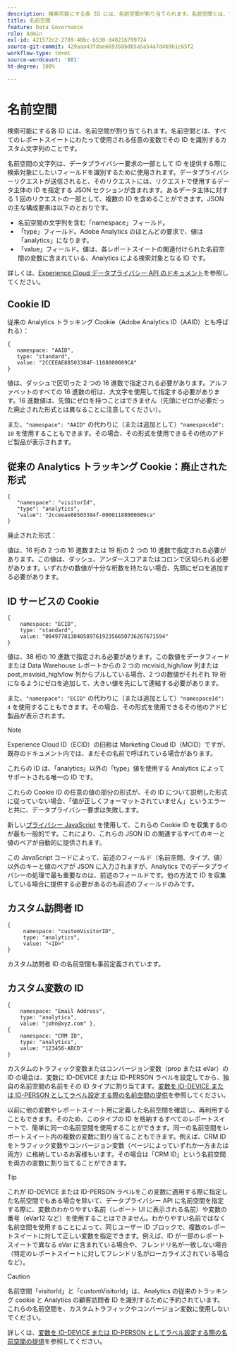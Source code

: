 ```yaml
---
description: 検索可能にする各 ID には、名前空間が割り当てられます。名前空間とは、すべてのレポートスイートにわたって使用される任意の変数でその ID を識別するカスタム文字列のことです。
title: 名前空間
feature: Data Governance
role: Admin
exl-id: 421572c2-2789-48bc-b530-d48216799724
source-git-commit: 429aaa43fdae669350bdb5a5a54a7d4b9b1c65f2
workflow-type: tm+mt
source-wordcount: '881'
ht-degree: 100%

---
```


# 名前空間

検索可能にする各 ID には、名前空間が割り当てられます。名前空間とは、すべてのレポートスイートにわたって使用される任意の変数でその ID を識別するカスタム文字列のことです。

名前空間の文字列は、データプライバシー要求の一部として ID を提供する際に検索対象にしたいフィールドを識別するために使用されます。データプライバシーリクエストが送信されると、そのリクエストには、リクエストで使用するデータ主体の ID を指定する JSON セクションが含まれます。あるデータ主体に対する 1 回のリクエストの一部として、複数の ID を含めることができます。JSON の主な構成要素は以下のとおりです。

* 名前空間の文字列を含む「namespace」フィールド。
* 「type」フィールド。Adobe Analytics のほとんどの要求で、値は「analytics」になります。
* 「value」フィールド。値は、各レポートスイートの関連付けられた名前空間の変数に含まれている、Analytics による検索対象となる ID です。

詳しくは、[Experience Cloud データプライバシー API のドキュメント](https://experienceleague.adobe.com/docs/experience-platform/privacy/api/overview.html?lang=ja)を参照してください。

## Cookie ID

従来の Analytics トラッキング Cookie（Adobe Analytics ID（AAID）とも呼ばれる）：

```
{
   namespace: "AAID",
   type: "standard",
   value: "2CCEEAE88503384F-1188000089CA"
}
```

値は、ダッシュで区切った 2 つの 16 進数で指定される必要があります。アルファベットのすべての 16 進数の桁は、大文字を使用して指定する必要があります。16 進数値は、先頭にゼロを持つことはできません（先頭にゼロが必要だった廃止された形式とは異なることに注意してください）。

また、`"namespace": "AAID"` の代わりに（または追加として）`"namespaceId": 10` を使用することもできます。その場合、その形式を使用できるその他のアドビ製品が表示されます。

## 従来の Analytics トラッキング Cookie：廃止された形式

```
{
   "namespace": "visitorId",
   "type": "analytics",
   "value": "2cceeae88503384f-00001188000089ca"
}
```

廃止された形式：

値は、16 桁の 2 つの 16 進数または 19 桁の 2 つの 10 進数で指定される必要があります。この値は、ダッシュ、アンダースコアまたはコロンで区切られる必要があります。いずれかの数値が十分な桁数を持たない場合、先頭にゼロを追加する必要があります。

## ID サービスの Cookie

```
{
    namespace: "ECID",
    type: "standard",
    value: "00497781304058976192356650736267671594"
}
```

値は、38 桁の 10 進数で指定される必要があります。この数値をデータフィードまたは Data Warehouse レポートからの 2 つの mcvisid\_high/low 列または post\_msvisid\_high/low 列からプルしている場合、2 つの数値がそれぞれ 19 桁になるようにゼロを追加して、大きい値を先にして連結する必要があります。

また、`"namespace": "ECID"` の代わりに（または追加として）`"namespaceId": 4` を使用することもできます。その場合、その形式を使用できるその他のアドビ製品が表示されます。

>[!NOTE]
>
>Experience Cloud ID（ECID）の旧称は Marketing Cloud ID（MCID）ですが、既存のドキュメント内では、まだその名前で呼ばれている場合があります。
>
>これらの ID は、「analytics」以外の「type」値を使用する Analytics によってサポートされる唯一の ID です。

これらの Cookie ID の任意の値の部分の形式が、その ID について説明した形式に従っていない場合、「値が正しくフォーマットされていません」というエラーと共に、データプライバシー要求は失敗します。

新しい[プライバシー JavaScript](https://developer.adobe.com/experience-platform-apis/references/privacy-service/) を使用して、これらの Cookie ID を収集するのが最も一般的です。これにより、これらの JSON ID の関連するすべてのキーと値のペアが自動的に提供されます。

この JavaScript コードによって、前述のフィールド（名前空間、タイプ、値）以外のキーと値のペアが JSON に入力されますが、Analytics でのデータプライバシーの処理で最も重要なのは、前述のフィールドです。他の方法で ID を収集している場合に提供する必要があるのも前述のフィールドのみです。

## カスタム訪問者 ID

```
{
     namespace: "customVisitorID",
     type: "analytics",
     value: "<ID>"
}
```

カスタム訪問者 ID の名前空間も事前定義されています。

## カスタム変数の ID

```
{
    namespace: "Email Address",
    type: "analytics", 
    value: "john@xyz.com" }, 
{
    namespace: "CRM ID", 
    type: "analytics", 
    value: "123456-ABCD" 
}
```

カスタムのトラフィック変数またはコンバージョン変数（prop または eVar）の ID の場合は、変数に ID-DEVICE または ID-PERSON ラベルを設定してから、独自の名前空間の名前をその ID タイプに割り当てます。[変数を ID-DEVICE または ID-PERSON としてラベル設定する際の名前空間の提供](/help/admin/admin/c-data-governance/data-labeling/gdpr-labels.md)を参照してください。

以前に他の変数やレポートスイート用に定義した名前空間を確認し、再利用することもできます。そのため、このタイプの ID を格納するすべてのレポートスイートで、簡単に同一の名前空間を使用することができます。同一の名前空間をレポートスイート内の複数の変数に割り当てることもできます。例えば、CRM ID をトラフィック変数やコンバージョン変数（ページによっていずれか一方または両方）に格納しているお客様もいます。その場合は「CRM ID」という名前空間を両方の変数に割り当てることができます。

>[!TIP]
>
>これが ID-DEVICE または ID-PERSON ラベルをこの変数に適用する際に指定した名前空間でもある場合を除いて、データプライバシー API に名前空間を指定する際に、変数のわかりやすい名前（レポート UI に表示される名前）や変数の番号（eVar12 など）を使用することはできません。わかりやすい名前ではなく名前空間を使用することによって、同じユーザー ID ブロックで、複数のレポートスイートに対して正しい変数を指定できます。例えば、ID が一部のレポートスイートで異なる eVar に含まれている場合や、フレンドリ名が一致しない場合（特定のレポートスイートに対してフレンドリ名がローカライズされている場合など）。

>[!CAUTION]
>
>名前空間「visitorId」と「customVisitorId」は、Analytics の従来のトラッキング cookie と Analytics の顧客訪問者 ID を識別するために予約されています。これらの名前空間を、カスタムトラフィックやコンバージョン変数に使用しないでください。

詳しくは、[変数を ID-DEVICE または ID-PERSON としてラベル設定する際の名前空間の提供](/help/admin/admin/c-data-governance/data-labeling/gdpr-labels.md)を参照してください。
